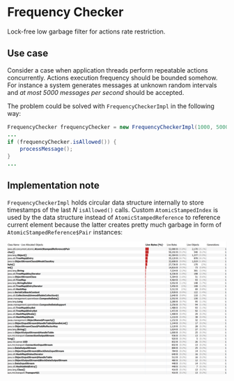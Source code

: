 # Frequency Checker
Lock-free low garbage filter for actions rate restriction. 

## Use case
Consider a case when application threads perform repeatable actions concurrently. Actions execution frequency should be bounded somehow. 
For instance a system generates messages at unknown random intervals and *at most 5000 messages per second* should be accepted.

The problem could be solved with `FrequencyCheckerImpl` in the following way:
```java
FrequencyChecker frequencyChecker = new FrequencyCheckerImpl(1000, 5000);
...
if (frequencyChecker.isAllowed()) {
    processMessage();
}
...
```

## Implementation note
`FrequencyCheckerImpl` holds circular data structure internally to store timestamps of the last *N* `isAllowed()` calls. 
Custom `AtomicStampedIndex` is used by the data structure instead of `AtomicStampedReference` to reference current element 
because the latter creates pretty much garbage in form of `AtomicStampedReference$Pair` instances:

![Profiler output on 2000msg/300ms, 6 threads](/pics/atomic_stamped_reference_profiler_output.png?raw=true "Profiler output on 2000msg/300ms, 6 threads")